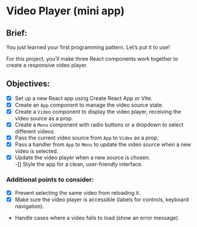 # Video Player (mini app)
## Brief:
You just learned your first programming pattern. Let’s put it to use!

For this project, you’ll make three React components work together to create a responsive video player.

## Objectives:
-[X] Set up a new React app using Create React App or Vite.  
-[X] Create an `App` component to manage the video source state.  
-[X] Create a `Video` component to display the video player, receiving the video source as a prop.  
-[X] Create a `Menu` component with radio buttons or a dropdown to select different videos.  
-[X] Pass the current video source from `App` to `Video` as a prop.  
-[X] Pass a handler from `App` to `Menu` to update the video source when a new video is selected.  
-[X] Update the video player when a new source is chosen.  
-[] Style the app for a clean, user-friendly interface.

### Additional points to consider:
-[X] Prevent selecting the same video from reloading it.
-[X] Make sure the video player is accessible (labels for controls, keyboard navigation).
- Handle cases where a video fails to load (show an error message).